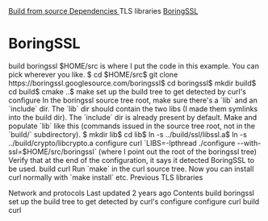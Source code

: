 <a href="../../../index.html" class="link-a079aa82--primary-53a25e66--logoLink-10d08504">
</a>
<a href="../../../index.html" class="link-a079aa82--primary-53a25e66--logoLink-10d08504">
</a>
<a href="../../../index.html" class="navButton-94f2579c--navButtonClickable-161b88ca">
</a>
<a href="../../../how-to-read.html" class="navButton-94f2579c--navButtonClickable-161b88ca">
</a>
<a href="../../layout.html" class="navButton-94f2579c--pageItemWithChildrenNested-2c5d8183--navButtonClickable-161b88ca">
</a>
<a href="../../options.html" class="navButton-94f2579c--pageItemWithChildrenNested-2c5d8183--navButtonClickable-161b88ca">
</a>
<a href="../../style.html" class="navButton-94f2579c--pageItemWithChildrenNested-2c5d8183--navButtonClickable-161b88ca">
</a>
<a href="../../contributing.html" class="navButton-94f2579c--pageItemWithChildrenNested-2c5d8183--navButtonClickable-161b88ca">
</a>
<a href="../../reportvuln.html" class="navButton-94f2579c--pageItemWithChildrenNested-2c5d8183--navButtonClickable-161b88ca">
</a>
<a href="../../web.html" class="navButton-94f2579c--pageItemWithChildrenNested-2c5d8183--navButtonClickable-161b88ca">
</a>
<a href="../fromsource.html" class="navButton-94f2579c--pageItemWithChildrenNested-2c5d8183--navButtonClickable-161b88ca">
<span class="text-4505230f--UIH300-2063425d--textContentFamily-49a318e1--navButtonLabel-14a4968f">Build from source</span>
</a>
<a href="../deps.html" class="navButton-94f2579c--pageItemWithChildrenNested-2c5d8183--navButtonClickable-161b88ca">
<span class="text-4505230f--UIH300-2063425d--textContentFamily-49a318e1--navButtonLabel-14a4968f">Dependencies</span>
</a>
<span class="text-4505230f--UIH300-2063425d--textContentFamily-49a318e1--navButtonLabel-14a4968f">TLS libraries</span>
<a href="boringssl.html" class="navButton-94f2579c--pageItemWithChildrenNested-2c5d8183--navButtonClickable-161b88ca--navButtonOpened-6a88552e">
<span class="text-4505230f--UIH300-2063425d--textContentFamily-49a318e1--navButtonLabel-14a4968f">BoringSSL</span>
</a>
<a href="../../../bindings.html" class="navButton-94f2579c--navButtonClickable-161b88ca">
</a>
<a href="../../../internals.html" class="navButton-94f2579c--navButtonClickable-161b88ca">
</a>
<a href="../../../bookindex.html" class="navButton-94f2579c--navButtonClickable-161b88ca">
</a>

# <span class="text-4505230f--DisplayH900-bfb998fa--textContentFamily-49a318e1">BoringSSL</span>
<span class="text-4505230f--UIH300-2063425d--textUIFamily-5ebd8e40--text-8ee2c8b2">
</span>
<span class="text-4505230f--UIH300-2063425d--textUIFamily-5ebd8e40--text-8ee2c8b2">
</span>
<span class="text-4505230f--HeadingH700-04e1a2a3--textContentFamily-49a318e1">
<span data-key="1cb5d488c24e4c878b3e43a58718ef28">
<span data-offset-key="1cb5d488c24e4c878b3e43a58718ef28:0">build boringssl</span>
</span>
</span>
<span class="text-4505230f--TextH400-3033861f--textContentFamily-49a318e1">
<span data-key="717d2fad518c40ba98cb0620d7e1dbab">
<span data-offset-key="717d2fad518c40ba98cb0620d7e1dbab:0">$HOME/src is where I put the code in this example. You can pick wherever you like.</span>
</span>
</span>    $ cd $HOME/src$ git clone https://boringssl.googlesource.com/boringssl$ cd boringssl$ mkdir build$ cd build$ cmake ..$ make<span class="text-4505230f--HeadingH700-04e1a2a3--textContentFamily-49a318e1">
<span data-key="b2796fff2dcf4f41895f2c409a948284">
<span data-offset-key="b2796fff2dcf4f41895f2c409a948284:0">set up the build tree to get detected by curl's configure</span>
</span>
</span>
<span class="text-4505230f--TextH400-3033861f--textContentFamily-49a318e1">
<span data-key="bcff0642f480402f9c5f647efb5d5c9a">
<span data-offset-key="bcff0642f480402f9c5f647efb5d5c9a:0">In the boringssl source tree root, make sure there's a </span>
<span data-offset-key="bcff0642f480402f9c5f647efb5d5c9a:1">`lib`</span>
<span data-offset-key="bcff0642f480402f9c5f647efb5d5c9a:2"> and an </span>
<span data-offset-key="bcff0642f480402f9c5f647efb5d5c9a:3">`include`</span>
<span data-offset-key="bcff0642f480402f9c5f647efb5d5c9a:4"> dir. The </span>
<span data-offset-key="bcff0642f480402f9c5f647efb5d5c9a:5">`lib`</span>
<span data-offset-key="bcff0642f480402f9c5f647efb5d5c9a:6"> dir should contain the two libs (I made them symlinks into the build dir). The </span>
<span data-offset-key="bcff0642f480402f9c5f647efb5d5c9a:7">`include`</span>
<span data-offset-key="bcff0642f480402f9c5f647efb5d5c9a:8"> dir is already present by default. Make and populate </span>
<span data-offset-key="bcff0642f480402f9c5f647efb5d5c9a:9">`lib`</span>
<span data-offset-key="bcff0642f480402f9c5f647efb5d5c9a:10"> like this (commands issued in the source tree root, not in the </span>
<span data-offset-key="bcff0642f480402f9c5f647efb5d5c9a:11">`build/`</span>
<span data-offset-key="bcff0642f480402f9c5f647efb5d5c9a:12"> subdirectory).</span>
</span>
</span> $ mkdir lib$ cd lib$ ln -s ../build/ssl/libssl.a$ ln -s ../build/crypto/libcrypto.a<span class="text-4505230f--HeadingH700-04e1a2a3--textContentFamily-49a318e1">
<span data-key="04207032ee3047a180f58f68e6ee293f">
<span data-offset-key="04207032ee3047a180f58f68e6ee293f:0">configure curl</span>
</span>
</span>
<span class="text-4505230f--TextH400-3033861f--textContentFamily-49a318e1">
<span data-key="e0cf6030d9624c8ab5da6db6d072c798">
<span data-offset-key="e0cf6030d9624c8ab5da6db6d072c798:0">`LIBS=-lpthread ./configure --with-ssl=$HOME/src/boringssl`</span>
<span data-offset-key="e0cf6030d9624c8ab5da6db6d072c798:1"> (where I point out the root of the boringssl tree)</span>
</span>
</span>
<span class="text-4505230f--TextH400-3033861f--textContentFamily-49a318e1">
<span data-key="fd4315449caa44a59d4ab12e35684e38">
<span data-offset-key="fd4315449caa44a59d4ab12e35684e38:0">Verify that at the end of the configuration, it says it detected BoringSSL to be used.</span>
</span>
</span>
<span class="text-4505230f--HeadingH700-04e1a2a3--textContentFamily-49a318e1">
<span data-key="0bc5f330a2e547b4badc3472b3d30626">
<span data-offset-key="0bc5f330a2e547b4badc3472b3d30626:0">build curl</span>
</span>
</span>
<span class="text-4505230f--TextH400-3033861f--textContentFamily-49a318e1">
<span data-key="787aae98e41d444ea205bac7eb2ed2d5">
<span data-offset-key="787aae98e41d444ea205bac7eb2ed2d5:0">Run </span>
<span data-offset-key="787aae98e41d444ea205bac7eb2ed2d5:1">`make`</span>
<span data-offset-key="787aae98e41d444ea205bac7eb2ed2d5:2"> in the curl source tree.</span>
</span>
</span>
<span class="text-4505230f--TextH400-3033861f--textContentFamily-49a318e1">
<span data-key="df0e0850b6154c549ae61b4713b6c200">
<span data-offset-key="df0e0850b6154c549ae61b4713b6c200:0">Now you can install curl normally with </span>
<span data-offset-key="df0e0850b6154c549ae61b4713b6c200:1">`make install`</span>
<span data-offset-key="df0e0850b6154c549ae61b4713b6c200:2"> etc.</span>
</span>
</span>
<a href="../tls.html" class="reset-3c756112--card-6570f064--whiteCard-fff091a4--cardPrevious-56a5e674">
</a>
<span class="text-4505230f--TextH200-a3425406--textContentFamily-49a318e1">Previous</span>
<span class="text-4505230f--UIH400-4e41e82a--textContentFamily-49a318e1">TLS libraries</span>
<a href="../../../protocols.html" class="reset-3c756112--card-6570f064--whiteCard-fff091a4--cardNext-19241c42">
</a>

<span class="text-4505230f--UIH400-4e41e82a--textContentFamily-49a318e1">Network and protocols</span>
<span class="text-4505230f--TextH200-a3425406--textContentFamily-49a318e1">Last updated 2 years ago</span>
<span class="text-4505230f--InfoH100-1e92e1d1--textContentFamily-49a318e1">Contents</span>
<a href="boringssl.html#build-boringssl" class="reset-3c756112--menuItem-aa02f6ec--menuItemLight-757d5235--menuItemInline-173bdf97--pageTocItem-f4427024">
</a>
<span class="text-4505230f--UIH300-2063425d--textContentFamily-49a318e1">
<span class="text-4505230f--UIH200-50ead35f--textContentFamily-49a318e1">build boringssl</span>
</span>
<a href="boringssl.html#set-up-the-build-tree-to-get-detected-by-curls-configure" class="reset-3c756112--menuItem-aa02f6ec--menuItemLight-757d5235--menuItemInline-173bdf97--pageTocItem-f4427024">
</a>
<span class="text-4505230f--UIH300-2063425d--textContentFamily-49a318e1">
<span class="text-4505230f--UIH200-50ead35f--textContentFamily-49a318e1">set up the build tree to get detected by curl's configure</span>
</span>
<a href="boringssl.html#configure-curl" class="reset-3c756112--menuItem-aa02f6ec--menuItemLight-757d5235--menuItemInline-173bdf97--pageTocItem-f4427024">
</a>
<span class="text-4505230f--UIH300-2063425d--textContentFamily-49a318e1">
<span class="text-4505230f--UIH200-50ead35f--textContentFamily-49a318e1">configure curl</span>
</span>
<a href="boringssl.html#build-curl" class="reset-3c756112--menuItem-aa02f6ec--menuItemLight-757d5235--menuItemInline-173bdf97--pageTocItem-f4427024">
</a>
<span class="text-4505230f--UIH300-2063425d--textContentFamily-49a318e1">
<span class="text-4505230f--UIH200-50ead35f--textContentFamily-49a318e1">build curl</span>
</span>
